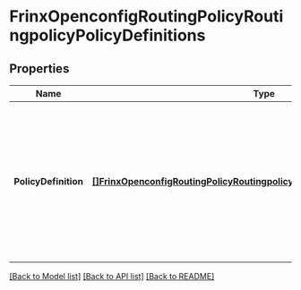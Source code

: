 # FrinxOpenconfigRoutingPolicyRoutingpolicyPolicyDefinitions

## Properties
Name | Type | Description | Notes
------------ | ------------- | ------------- | -------------
**PolicyDefinition** | [**[]FrinxOpenconfigRoutingPolicyRoutingpolicyPolicydefinitionsPolicyDefinition**](frinx.openconfig.routing.policy.routingpolicy.policydefinitions.PolicyDefinition.md) | Optional[List of top-level policy definitions, keyed by unique name.  These policy definitions are expected to be referenced (by name) in policy chains specified in import or export configuration statements.] REF:Optional.empty | [optional] [default to null]

[[Back to Model list]](../README.md#documentation-for-models) [[Back to API list]](../README.md#documentation-for-api-endpoints) [[Back to README]](../README.md)


